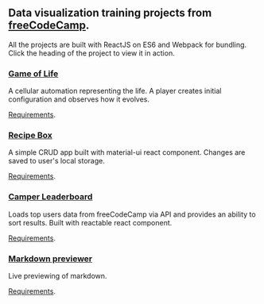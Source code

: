 ## Data visualization training projects from [freeCodeCamp](https://www.freecodecamp.com/alexandr-bbm).

All the projects are built with ReactJS on ES6 and Webpack for bundling.
Click the heading of the project to view it in action. 

### [Game of Life](https://alexandr-bbm.github.io/fcc.data-visualization-certification/game-of-life)

A cellular automation representing the life. A player creates initial configuration and observes how it evolves.

[Requirements](https://www.freecodecamp.com/challenges/build-a-recipe-box).

### [Recipe Box](https://alexandr-bbm.github.io/fcc.data-visualization-certification/recipe-box)

A simple CRUD app built with material-ui react component. Changes are saved to user's local storage.  

[Requirements](https://www.freecodecamp.com/challenges/build-a-recipe-box).

 
### [Camper Leaderboard](https://alexandr-bbm.github.io/fcc.data-visualization-certification/camper-leaderboard)

Loads top users data from freeCodeCamp via API and provides an ability to sort results. Built with reactable react component.

[Requirements](https://www.freecodecamp.com/challenges/build-a-camper-leaderboard).
 
 
### [Markdown previewer](https://alexandr-bbm.github.io/fcc.data-visualization-certification/markdown-previewer)

Live previewing of markdown.

[Requirements](https://www.freecodecamp.com/challenges/build-a-markdown-previewer).

 

